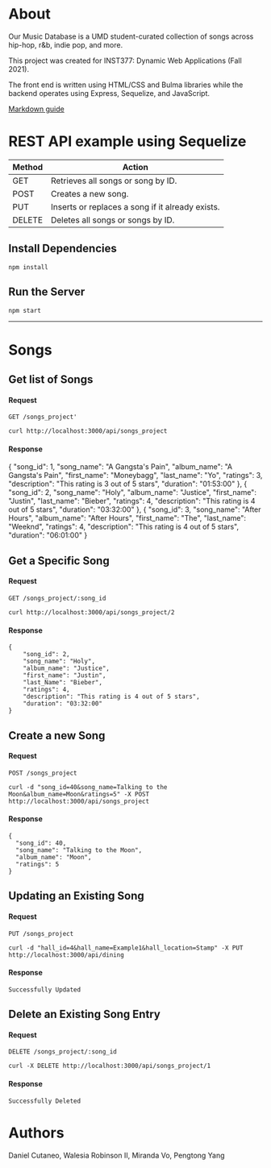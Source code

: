 # About
Our Music Database is a UMD student-curated collection of songs across hip-hop, r&b, indie pop, and more. 

This project was created for INST377: Dynamic Web Applications (Fall 2021). 

The front end is written using HTML/CSS and Bulma libraries while the backend operates using Express, Sequelize, and JavaScript.

[Markdown guide](https://www.markdownguide.org/cheat-sheet/)

# REST API example using Sequelize

<table>
  <thead>
    <tr>
      <th>Method</th>
      <th>Action</th>
    </tr>
  </thead>
  <tbody>
    <tr>
      <td>GET</td>
      <td>Retrieves all songs or song by ID.</td>
    </tr>
    <tr>
      <td>POST</td>
      <td>Creates a new song.</td>
    </tr>
    <tr>
      <td>PUT</td>
      <td>Inserts or replaces a song if it already exists.</td>
    </tr>
    <tr>
      <td>DELETE</td>
      <td>Deletes all songs or songs by ID.</td>
    </tr>
  </tbody>
</table>

## Install Dependencies 

    npm install

## Run the Server

    npm start
<hr>

# Songs

## Get list of Songs

#### Request

`GET /songs_project'`

    curl http://localhost:3000/api/songs_project

#### Response
   
   {
        "song_id": 1,
        "song_name": "A Gangsta's Pain",
        "album_name": "A Gangsta's Pain",
        "first_name": "Moneybagg",
        "last_name": "Yo",
        "ratings": 3,
        "description": "This rating is 3 out of 5 stars",
        "duration": "01:53:00"
    },
    {
        "song_id": 2,
        "song_name": "Holy",
        "album_name": "Justice",
        "first_name": "Justin",
        "last_name": "Bieber",
        "ratings": 4,
        "description": "This rating is 4 out of 5 stars",
        "duration": "03:32:00"
    },
    {
        "song_id": 3,
        "song_name": "After Hours",
        "album_name": "After Hours",
        "first_name": "The",
        "last_name": "Weeknd",
        "ratings": 4,
        "description": "This rating is 4 out of 5 stars",
        "duration": "06:01:00"
    }
    
## Get a Specific Song

#### Request

`GET /songs_project/:song_id`

    curl http://localhost:3000/api/songs_project/2

#### Response

    {
        "song_id": 2,
        "song_name": "Holy",
        "album_name": "Justice",
        "first_name": "Justin",
        "last_Name": "Bieber",
        "ratings": 4,
        "description": "This rating is 4 out of 5 stars",
        "duration": "03:32:00"
    }
    
## Create a new Song

#### Request

`POST /songs_project`

    curl -d "song_id=40&song_name=Talking to the Moon&album_name=Moon&ratings=5" -X POST http://localhost:3000/api/songs_project

#### Response

    {
      "song_id": 40,
      "song_name": "Talking to the Moon",
      "album_name": "Moon",
      "ratings": 5
    }

## Updating an Existing Song

#### Request

`PUT /songs_project`

    curl -d "hall_id=4&hall_name=Example1&hall_location=Stamp" -X PUT http://localhost:3000/api/dining

#### Response

    Successfully Updated

## Delete an Existing Song Entry

#### Request

`DELETE /songs_project/:song_id`

    curl -X DELETE http://localhost:3000/api/songs_project/1

#### Response

    Successfully Deleted
    
# Authors
Daniel Cutaneo, Walesia Robinson II, Miranda Vo, Pengtong Yang